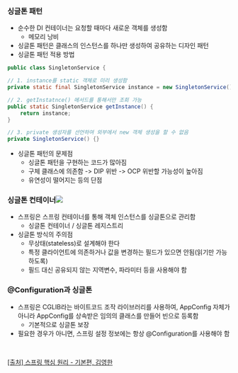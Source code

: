### 싱글톤 패턴
- 순수한 DI 컨테이너는 요청할 때마다 새로운 객체를 생성함 
  - 메모리 낭비
- 싱글톤 패턴은 클래스의 인스턴스를 하나만 생성하여 공유하는 디자인 패턴
- 싱글톤 패턴 적용 방법
~~~java
public class SingletonService {

// 1. instance를 static 객체로 미리 생성함
private static final SingletonService instance = new SingletonService();

// 2. getInstatnce() 메서드를 통해서만 조회 가능
public static SingletonService getInstance() {
    return instance;
}

// 3. private 생성자를 선언하여 외부에서 new 객체 생성을 할 수 없음
private SingletonService() {}
~~~

- 싱글톤 패턴의 문제점
  - 싱글톤 패턴을 구현하는 코드가 많아짐
  - 구체 클래스에 의존함 -> DIP 위반 -> OCP 위반할 가능성이 높아짐
  - 유연성이 떨어지는 등의 단점
  
### 싱글톤 컨테이너![](https://velog.velcdn.com/images/psmin77/post/2bd47447-448e-49e5-976b-413dd152fa17/image.png)
- 스프링은 스프링 컨테이너를 통해 객체 인스턴스를 싱글톤으로 관리함
  - 싱글톤 컨테이너 / 싱글톤 레지스트리
- 싱글톤 방식의 주의점
  - 무상태(stateless)로 설계해야 한다
  - 특정 클라이언트에 의존하거나 값을 변경하는 필드가 있으면 안됨(읽기만 가능하도록)
  - 필드 대신 공유되지 않는 지역변수, 파라미터 등을 사용해야 함

### @Configuration과 싱글톤
- 스프링은 CGLIB라는 바이트코드 조작 라이브러리를 사용하여, AppConfig 자체가 아니라 AppConfig를 상속받은 임의의 클래스를 만들어 빈으로 등록함
  - 기본적으로 싱글톤 보장
- 필요한 경우가 아니면, 스프링 설정 정보에는 항상 @Configuration를 사용해야 함
<br>

> 
[[출처] 스프링 핵심 원리 - 기본편, 김영한](https://www.inflearn.com/course/%EC%8A%A4%ED%94%84%EB%A7%81-%ED%95%B5%EC%8B%AC-%EC%9B%90%EB%A6%AC-%EA%B8%B0%EB%B3%B8%ED%8E%B8)
